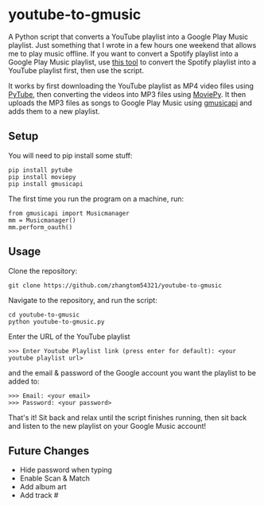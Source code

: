 # youtube-to-gmusic
A Python script that converts a YouTube playlist into a Google Play Music playlist. Just something that I wrote in a few hours one weekend that allows me to play music offline. If you want to convert a Spotify playlist into a Google Play Music playlist, use [this tool](http://www.playlist-converter.net/#/) to convert the Spotify playlist into a YouTube playlist first, then use the script.

It works by first downloading the YouTube playlist as MP4 video files using [PyTube](https://github.com/nficano/pytube), then converting the videos into MP3 files using [MoviePy](https://github.com/Zulko/moviepy). It then uploads the MP3 files as songs to Google Play Music using [gmusicapi](https://github.com/simon-weber/gmusicapi) and adds them to a new playlist.

## Setup
You will need to pip install some stuff:
```
pip install pytube
pip install moviepy
pip install gmusicapi
```
The first time you run the program on a machine, run:
```
from gmusicapi import Musicmanager
mm = Musicmanager()
mm.perform_oauth()
```

## Usage
Clone the repository:
```
git clone https://github.com/zhangtom54321/youtube-to-gmusic
```
Navigate to the repository, and run the script:
```
cd youtube-to-gmusic
python youtube-to-gmusic.py
```
Enter the URL of the YouTube playlist
```
>>> Enter Youtube Playlist link (press enter for default): <your youtube playlist url>
```
and the email & password of the Google account you want the playlist to be added to:
```
>>> Email: <your email>
>>> Password: <your password>
```
That's it! Sit back and relax until the script finishes running, then sit back and listen to the new playlist on your Google Music account!

## Future Changes
- Hide password when typing
- Enable Scan & Match
- Add album art
- Add track #
